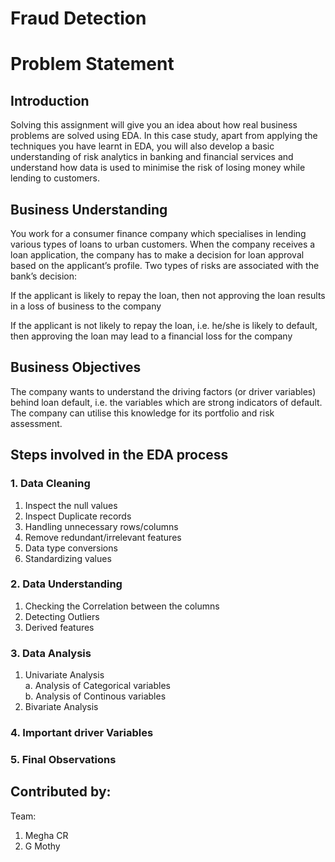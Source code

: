 # Fraud Detection

# Problem Statement

## Introduction

Solving this assignment will give you an idea about how real business problems are solved using EDA. In this case study, apart from applying the techniques you have learnt in EDA, you will also develop a basic understanding of risk analytics in banking and financial services and understand how data is used to minimise the risk of losing money while lending to customers.


## Business Understanding
You work for a consumer finance company which specialises in lending various types of loans to urban customers. When the company receives a loan application, the company has to make a decision for loan approval based on the applicant’s profile. Two types of risks are associated with the bank’s decision:

If the applicant is likely to repay the loan, then not approving the loan results in a loss of business to the company

If the applicant is not likely to repay the loan, i.e. he/she is likely to default, then approving the loan may lead to a financial loss for the company

## Business Objectives
The company wants to understand the driving factors (or driver variables) behind loan default, i.e. the variables which are strong indicators of default. The company can utilise this knowledge for its portfolio and risk assessment.

## Steps involved in the EDA process

### 1. Data Cleaning
  1. Inspect the null values
  2. Inspect Duplicate records
  3. Handling unnecessary rows/columns
  4. Remove redundant/irrelevant features
  5. Data type conversions
  6. Standardizing values

### 2. Data Understanding 
  1. Checking the Correlation between the columns
  2. Detecting Outliers
  3. Derived features

### 3. Data Analysis
  1. Univariate Analysis    
        a. Analysis of Categorical variables  
        b. Analysis of Continous variables   
  2. Bivariate Analysis

### 4. Important driver Variables

### 5. Final Observations

## Contributed by:
Team: 
1. Megha CR
2. G Mothy
